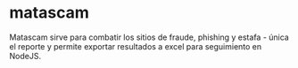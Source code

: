 # matascam
Matascam sirve para combatir los sitios de fraude, phishing y estafa - única el reporte y permite exportar resultados a excel para seguimiento en NodeJS.
